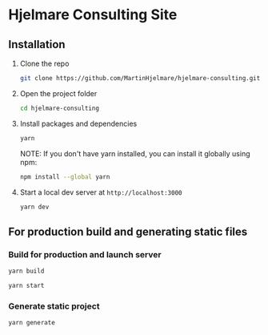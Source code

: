 # Hjelmare Consulting Site

## Installation

1. Clone the repo

    ```sh
    git clone https://github.com/MartinHjelmare/hjelmare-consulting.git
    ```

2. Open the project folder

    ```sh
    cd hjelmare-consulting
    ```

3. Install packages and dependencies

    ```sh
    yarn
    ```

    NOTE: If you don't have yarn installed, you can install it globally using npm:

    ```sh
    npm install --global yarn
    ```

4. Start a local dev server at `http://localhost:3000`

    ```sh
    yarn dev
    ```

## For production build and generating static files

### Build for production and launch server

```sh
yarn build
```

```sh
yarn start
```

### Generate static project

```sh
yarn generate
```
